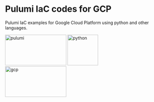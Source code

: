 # Pulumi IaC codes for GCP
Pulumi IaC examples for Google Cloud Platform using python and other languages.

<img src="https://www.pulumi.com/images/logo/logo-on-white.svg" alt="pulumi" height="100px" width="200px" >   </img>
<img src="https://upload.wikimedia.org/wikipedia/commons/thumb/c/c3/Python-logo-notext.svg/1869px-Python-logo-notext.svg.png" alt="python" height="100px">  </img>
<img src="https://www.gstatic.com/devrel-devsite/prod/v0e0f589edd85502a40d78d7d0825db8ea5ef3b99ab4070381ee86977c9168730/cloud/images/cloud-logo.svg" alt="gcp" height="100px" width="200px">  </img>
